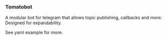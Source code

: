 ### Tomatobot ###
A modular bot for telegram that allows topic publishing, callbacks and more. Designed for expandability.

See yaml example for more.
